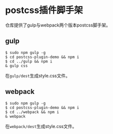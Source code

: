 # postcss插件脚手架

仓库提供了gulp与webpack两个版本postcss脚手架。

## gulp
```
$ sudo npm gulp -g
$ cd postcss-plugin-demo && npm i
$ cd ../gulp && npm i
& gulp css
```

在`gulp/dest`生成style.css文件。

## webpack
```
$ sudo npm gulp -g
$ cd postcss-plugin-demo && npm i
$ cd ../webpack && npm i
& webpack
```

在`webpack/dest`生成style.css文件。